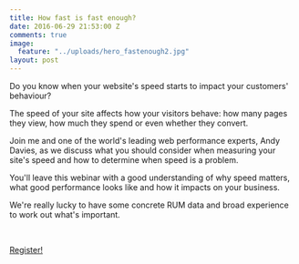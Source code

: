 ```yaml
---
title: How fast is fast enough?
date: 2016-06-29 21:53:00 Z
comments: true
image:
  feature: "../uploads/hero_fastenough2.jpg"
layout: post
---
```


Do you know when your website's speed starts to impact your customers' behaviour?

The speed of your site affects how your visitors behave: how many pages they view, how much they spend or even whether they convert.

Join me and one of the world's leading web performance experts, Andy Davies, as we discuss what you should consider when measuring your site's speed and how to determine when speed is a problem.

You'll leave this webinar with a good understanding of why speed matters, what good performance looks like and how it impacts on your business.

We're really lucky to have some concrete RUM data and broad experience to work out what's important.

<br/>

<a href="https://nccgroup.webex.com/mw3000/mywebex/default.do?nomenu=true&siteurl=nccgroup&service=6&rnd=0.24723548156909292&main_url=https%3A%2F%2Fnccgroup.webex.com%2Fec3000%2Feventcenter%2Fevent%2FeventAction.do%3FtheAction%3Ddetail%26confViewID%3D3822876165%26%26EMK%3D4832534b0000000218d0482b90974d7e1ef41953704b23f39034a9232b91ac31301bf591fe16da86%26%26encryptTicket%3DSDJTSwAAAALowbmkprltpwRLbC5orAOy-okFD8LrGW9xp4mlj30H9g2%26%26siteurl%3Dnccgroup" class="btn btn-block btn-primary">Register!</a>